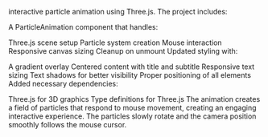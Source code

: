 interactive particle animation using Three.js. The project includes:

A ParticleAnimation component that handles:

Three.js scene setup
Particle system creation
Mouse interaction
Responsive canvas sizing
Cleanup on unmount
Updated styling with:

A gradient overlay
Centered content with title and subtitle
Responsive text sizing
Text shadows for better visibility
Proper positioning of all elements
Added necessary dependencies:

Three.js for 3D graphics
Type definitions for Three.js
The animation creates a field of particles that respond to mouse movement,
 creating an engaging interactive experience. The particles slowly rotate and the
 camera position smoothly follows the mouse cursor.
